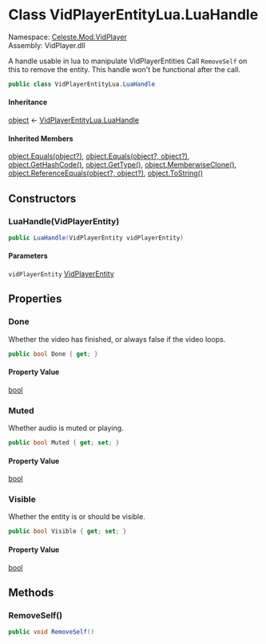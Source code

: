 # <a id="Celeste_Mod_VidPlayer_VidPlayerEntityLua_LuaHandle"></a> Class VidPlayerEntityLua.LuaHandle

Namespace: [Celeste.Mod.VidPlayer](Celeste.Mod.VidPlayer.md)  
Assembly: VidPlayer.dll  

A handle usable in lua to manipulate VidPlayerEntities
Call `RemoveSelf` on this to remove the entity. This handle won't be functional after the call.

```csharp
public class VidPlayerEntityLua.LuaHandle
```

#### Inheritance

[object](https://learn.microsoft.com/dotnet/api/system.object) ← 
[VidPlayerEntityLua.LuaHandle](Celeste.Mod.VidPlayer.VidPlayerEntityLua.LuaHandle.md)

#### Inherited Members

[object.Equals\(object?\)](https://learn.microsoft.com/dotnet/api/system.object.equals\#system\-object\-equals\(system\-object\)), 
[object.Equals\(object?, object?\)](https://learn.microsoft.com/dotnet/api/system.object.equals\#system\-object\-equals\(system\-object\-system\-object\)), 
[object.GetHashCode\(\)](https://learn.microsoft.com/dotnet/api/system.object.gethashcode), 
[object.GetType\(\)](https://learn.microsoft.com/dotnet/api/system.object.gettype), 
[object.MemberwiseClone\(\)](https://learn.microsoft.com/dotnet/api/system.object.memberwiseclone), 
[object.ReferenceEquals\(object?, object?\)](https://learn.microsoft.com/dotnet/api/system.object.referenceequals), 
[object.ToString\(\)](https://learn.microsoft.com/dotnet/api/system.object.tostring)

## Constructors

### <a id="Celeste_Mod_VidPlayer_VidPlayerEntityLua_LuaHandle__ctor_Celeste_Mod_VidPlayer_VidPlayerEntity_"></a> LuaHandle\(VidPlayerEntity\)

```csharp
public LuaHandle(VidPlayerEntity vidPlayerEntity)
```

#### Parameters

`vidPlayerEntity` [VidPlayerEntity](Celeste.Mod.VidPlayer.VidPlayerEntity.md)

## Properties

### <a id="Celeste_Mod_VidPlayer_VidPlayerEntityLua_LuaHandle_Done"></a> Done

Whether the video has finished, or always false if the video loops.

```csharp
public bool Done { get; }
```

#### Property Value

 [bool](https://learn.microsoft.com/dotnet/api/system.boolean)

### <a id="Celeste_Mod_VidPlayer_VidPlayerEntityLua_LuaHandle_Muted"></a> Muted

Whether audio is muted or playing.

```csharp
public bool Muted { get; set; }
```

#### Property Value

 [bool](https://learn.microsoft.com/dotnet/api/system.boolean)

### <a id="Celeste_Mod_VidPlayer_VidPlayerEntityLua_LuaHandle_Visible"></a> Visible

Whether the entity is or should be visible.

```csharp
public bool Visible { get; set; }
```

#### Property Value

 [bool](https://learn.microsoft.com/dotnet/api/system.boolean)

## Methods

### <a id="Celeste_Mod_VidPlayer_VidPlayerEntityLua_LuaHandle_RemoveSelf"></a> RemoveSelf\(\)

```csharp
public void RemoveSelf()
```

